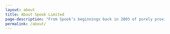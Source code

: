 ```yaml
---
layout: about
title: About Spook Limited
page-description: "From Spook’s beginnings back in 2003 of purely providing an environmental monitoring solution they have grown to deliver a market leading service spanning the monitoring of the environment, power, video and 3rd party equipment such as UPS systems, generators, AC Units, fire suppressant and more. Spook include disparate systems that are not network attached for a truly enterprise centric solution."
permalink: /about/
---
```


